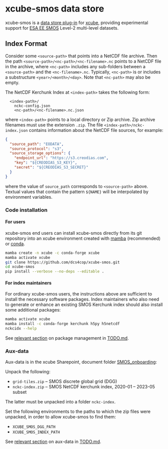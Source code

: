 # xcube-smos data store

xcube-smos is a
[data store plug-in](https://xcube.readthedocs.io/en/latest/api.html#data-store-framework)
for [xcube](https://xcube.readthedocs.io/), providing experimental support for
[ESA EE SMOS](https://www.esa.int/Applications/Observing_the_Earth/FutureEO/SMOS)
Level-2 multi-level datasets.

## Index Format

Consider some `<source-path>` that points into a NetCDF file archive.
Then the path `<source-path>/<nc-path>/<nc-filename>.nc` points to a
NetCDF file in the archive, where `<nc-path>` includes any sub-folders 
between a `<source-path>` and the `<nc-filename>.nc`. 
Typically, `<nc-path>` is or includes a substructure `<year>/<month>/<day>`. 
Note that `<nc-path>` may also be empty.

The NetCDF Kerchunk Index at `<index-path>` takes the following form: 

```
  <index-path>/
    nckc-config.json
    <nc-path>/<nc-filename>.nc.json
```

where `<index-path>` points to a local directory or Zip archive.
Zip archive filenames must use the extension `.zip`.
The file `<index-path>/nckc-index.json` contains information 
about the NetCDF file sources, for example:

```json
{
  "source_path": "EODATA",
  "source_protocol": "s3",
  "source_storage_options": {
    "endpoint_url": "https://s3.creodias.com",
    "key": "${CREODIAS_S3_KEY}",
    "secret": "${CREODIAS_S3_SECRET}"
  }
}
```

where the value of `source_path` corresponds to `<source-path>` above.
Textual values that contain the pattern `${NAME}` will be interpolated 
by environment variables.



### Code installation

#### For users

xcube-smos end users can install xcube-smos directly from its git repository
into an xcube environment created with
[mamba](https://mamba.readthedocs.io/en/latest/installation.html)
(recommended) or
[conda](https://docs.conda.io/en/latest/miniconda.html).

```bash
mamba create -n xcube -c conda-forge xcube
mamba activate xcube
git clone https://github.com/dcs4cop/xcube-smos.git
cd xcube-smos
pip install --verbose --no-deps --editable .
```

#### For index maintainers

For ordinary xcube-smos users, the instructions above are sufficient to
install the necessary software packages. Index maintainers who also need to
generate or enhance an existing SMOS Kerchunk index should also install
some additional packages:

```bash
mamba activate xcube
mamba install -c conda-forge kerchunk h5py h5netcdf
nckcidx --help
```

See [relevant section](./TODO.md#setup-project--product) on package management
in [TODO.md](./TODO.md).

### Aux-data

Aux-data is in the xcube Sharepoint, document folder 
[SMOS_onboarding](https://brockmannconsult.sharepoint.com/:f:/s/xcube/Etp9hOpeXupFt5CWiBnGA1wB3BJ7li1d8F-hDvdMGiKeXA?e=NnxuLx):

Unpack the following:

* `grid-tiles.zip` – SMOS discrete global grid (DGG)
* `nckc-index.zip` – SMOS NetCDF kerchunk index, 2020-01 – 2023-05 subset
 
The latter must be unpacked into a folder `nckc-index`.

Set the following environments to the paths to which the zip files were
unpacked, in order to allow xcube-smos to find them:

* `XCUBE_SMOS_DGG_PATH`
* `XCUBE_SMOS_INDEX_PATH`

See [relevant section](./TODO.md#provide-aux-data) on aux-data in
[TODO.md](./TODO.md).
